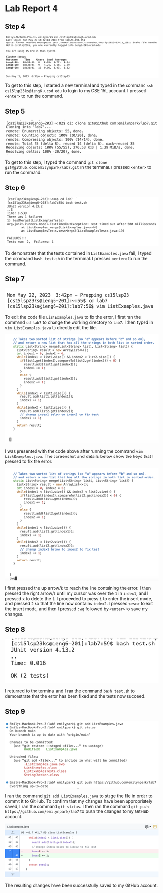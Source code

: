 # Lab Report 4

## Step 4
![Image](Step4.png)

To get to this step, I started a new terminal and typed in the command `ssh cs15lsp23ks@ieng6.ucsd.edu` to login to my CSE 15L account. I pressed `<enter>` to run the command.

## Step 5
![Image](Step5-1.png)

To get to this step, I typed the command `git clone git@github.com:emilynpark/lab7.git` in the terminal. I pressed `<enter>` to run the command.

## Step 6
![Image](Step6-1.png)

To demonstrate that the tests contained in `ListExamples.java` fail, I typed the command `bash test.sh` in the terminal. I pressed `<enter>` to run the command.

## Step 7
![Image](Step7-1.png)

To edit the code file `ListExamples.java` to fix the error, I first ran the command `cd lab7` to change the working directory to `lab7`. I then typed in `vim ListExamples.java` to directly edit the file.

![Image](Step7-2.png)

I was presented with the code above after running the command `vim ListExamples.java`. The screenshot and details below show the keys that I pressed to fix the error.

![Image](Step7-3.png)

I first pressed the up arrow/`k` to reach the line containing the error.  I then pressed the right arrow/`l` until my cursor was over the `1` in `index1`, and I pressed `x` to delete the `1`. I proceeded to press `i` to enter the insert mode, and pressed `2` so that the line now contains `index2`. I pressed `<esc>` to exit the insert mode, and then I pressed `:wq` followed by `<enter>` to save my changes.

## Step 8
![Image](Step8.png)

I returned to the terminal and I ran the command `bash test.sh` to demonstrate that the error has been fixed and the tests now succeed.

## Step 9
![Image](Step9-1.png)

I ran the command `git add ListExamples.java` to stage the file in order to commit it to GitHub. To confirm that my changes have been appropriately saved, I ran the command `git status`. I then ran the command `git push https://github.com/emilynpark/lab7` to push the changes to my GitHub account.

![Image](Step9-2.png)

The resulting changes have been successfully saved to my GitHub account.
